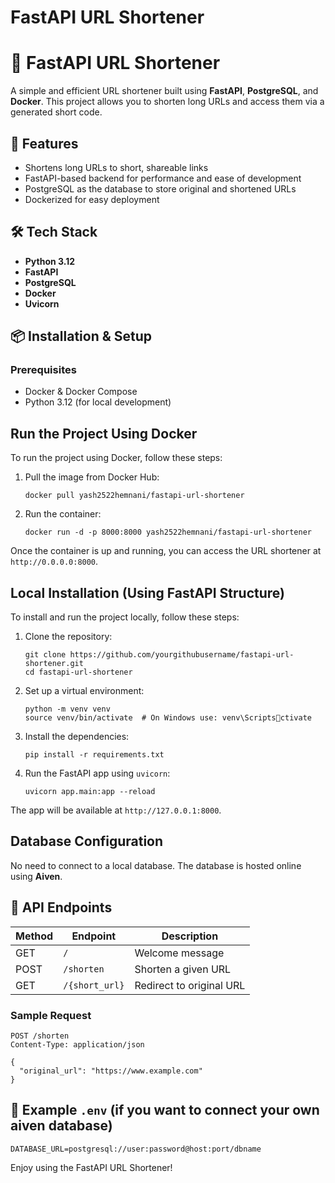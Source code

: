 
# FastAPI URL Shortener

# 🔗 FastAPI URL Shortener

A simple and efficient URL shortener built using **FastAPI**, **PostgreSQL**, and **Docker**. This project allows you to shorten long URLs and access them via a generated short code.

## 🚀 Features

- Shortens long URLs to short, shareable links
- FastAPI-based backend for performance and ease of development
- PostgreSQL as the database to store original and shortened URLs
- Dockerized for easy deployment

## 🛠️ Tech Stack

- **Python 3.12**
- **FastAPI**
- **PostgreSQL**
- **Docker**
- **Uvicorn**

## 📦 Installation & Setup

### Prerequisites

- Docker & Docker Compose
- Python 3.12 (for local development)

## Run the Project Using Docker
To run the project using Docker, follow these steps:

1. Pull the image from Docker Hub:
   ```
   docker pull yash2522hemnani/fastapi-url-shortener
   ```

2. Run the container:
   ```
   docker run -d -p 8000:8000 yash2522hemnani/fastapi-url-shortener
   ```

Once the container is up and running, you can access the URL shortener at `http://0.0.0.0:8000`.

## Local Installation (Using FastAPI Structure)
To install and run the project locally, follow these steps:

1. Clone the repository:
   ```
   git clone https://github.com/yourgithubusername/fastapi-url-shortener.git
   cd fastapi-url-shortener
   ```

2. Set up a virtual environment:
   ```
   python -m venv venv
   source venv/bin/activate  # On Windows use: venv\Scriptsctivate
   ```

3. Install the dependencies:
   ```
   pip install -r requirements.txt
   ```

4. Run the FastAPI app using `uvicorn`:
   ```
   uvicorn app.main:app --reload
   ```

The app will be available at `http://127.0.0.1:8000`.

## Database Configuration
No need to connect to a local database. The database is hosted online using **Aiven**.

## 🧪 API Endpoints

| Method | Endpoint       | Description             |
|--------|----------------|-------------------------|
| GET    | `/`            | Welcome message         |
| POST   | `/shorten`     | Shorten a given URL     |
| GET    | `/{short_url}` | Redirect to original URL|

### Sample Request

```http
POST /shorten
Content-Type: application/json

{
  "original_url": "https://www.example.com"
}
```

## 🧾 Example `.env` (if you want to connect your own aiven database)

```
DATABASE_URL=postgresql://user:password@host:port/dbname
```


Enjoy using the FastAPI URL Shortener!
